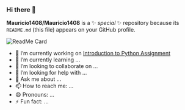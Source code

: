 ### Hi there 👋


**Mauricio1408/Mauricio1408** is a ✨ _special_ ✨ repository because its `README.md` (this file) appears on your GitHub profile.

![ReadMe Card](https://github-readme-stats.vercel.app/api/pin/?username=https://github.com/Mauricio1408/&repo=Intro-to-Artificial-Intelligence)



- 🔭 I’m currently working on [Introduction to Python Assignment](https://github.com/Mauricio1408/CCS221-Midterm-Output)
- 🌱 I’m currently learning ...
- 👯 I’m looking to collaborate on ...
- 🤔 I’m looking for help with ...
- 💬 Ask me about ...
- 📫 How to reach me: ...
- 😄 Pronouns: ...
- ⚡ Fun fact: ...

